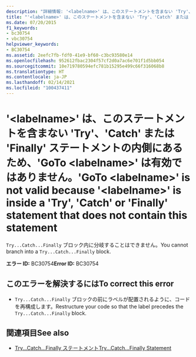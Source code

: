 ```yaml
---
description: "詳細情報: '<labelname>' は、このステートメントを含まない 'Try'、'Catch'、または 'Finally' ステートメントの内側にあるため、'GoTo <labelname>' は有効ではありません"
title: "'<labelname>' は、このステートメントを含まない 'Try'、'Catch' または 'Finally' ステートメントの内側にあるため、'GoTo <labelname>' は有効ではありません。"
ms.date: 07/20/2015
f1_keywords:
- bc30754
- vbc30754
helpviewer_keywords:
- BC30754
ms.assetid: 2eefc7fb-fdf0-41e9-bf60-c3bc93580e14
ms.openlocfilehash: 952612fbac2304f57cf2d0a7ac6e701f1d5bb054
ms.sourcegitcommit: 10e719780594efc781b15295e499c66f316068b8
ms.translationtype: HT
ms.contentlocale: ja-JP
ms.lasthandoff: 02/14/2021
ms.locfileid: "100437411"
---
```

# <a name="goto-labelname-is-not-valid-because-labelname-is-inside-a-try-catch-or-finally-statement-that-does-not-contain-this-statement"></a><span data-ttu-id="c9c12-103">'\<labelname>' は、このステートメントを含まない 'Try'、'Catch' または 'Finally' ステートメントの内側にあるため、'GoTo \<labelname>' は有効ではありません。</span><span class="sxs-lookup"><span data-stu-id="c9c12-103">'GoTo \<labelname>' is not valid because '\<labelname>' is inside a 'Try', 'Catch' or 'Finally' statement that does not contain this statement</span></span>

<span data-ttu-id="c9c12-104">`Try...Catch...Finally` ブロック内に分岐することはできません。</span><span class="sxs-lookup"><span data-stu-id="c9c12-104">You cannot branch into a `Try...Catch...Finally` block.</span></span>  
  
 <span data-ttu-id="c9c12-105">**エラー ID:** BC30754</span><span class="sxs-lookup"><span data-stu-id="c9c12-105">**Error ID:** BC30754</span></span>  
  
## <a name="to-correct-this-error"></a><span data-ttu-id="c9c12-106">このエラーを解決するには</span><span class="sxs-lookup"><span data-stu-id="c9c12-106">To correct this error</span></span>  
  
- <span data-ttu-id="c9c12-107">`Try...Catch...Finally` ブロックの前にラベルが配置されるように、コードを再構成します。</span><span class="sxs-lookup"><span data-stu-id="c9c12-107">Restructure your code so that the label precedes the `Try...Catch...Finally` block.</span></span>  
  
## <a name="see-also"></a><span data-ttu-id="c9c12-108">関連項目</span><span class="sxs-lookup"><span data-stu-id="c9c12-108">See also</span></span>

- [<span data-ttu-id="c9c12-109">Try...Catch...Finally ステートメント</span><span class="sxs-lookup"><span data-stu-id="c9c12-109">Try...Catch...Finally Statement</span></span>](../language-reference/statements/try-catch-finally-statement.md)
